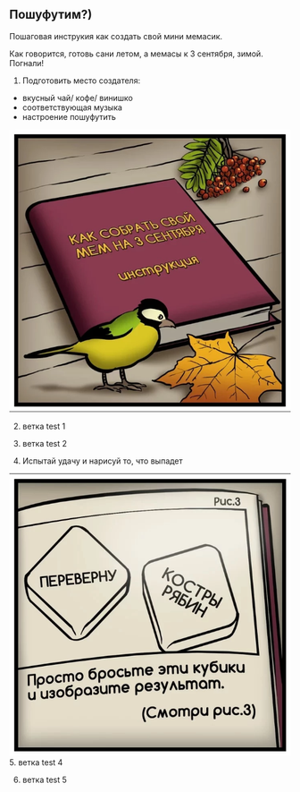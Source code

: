 ## Пошуфутим?)

Пошаговая инструкия как создать свой мини мемасик.

Как говорится, готовь сани летом, а мемасы к 3 сентября, зимой. Погнали! 

1. Подготовить место создателя:

- вкусный чай/ кофе/ винишко
- соответствующая музыка
- настроение пошуфутить

![нет, ты не ошибся, тут должна быть картинка](images/1.png)

2. ветка test 1

3. ветка test 2

4. Испытай удачу и нарисуй то, что выпадет

![нет, ты не ошибся, тут должна быть картинка](images/4.png)
5. ветка test 4

6. ветка test 5